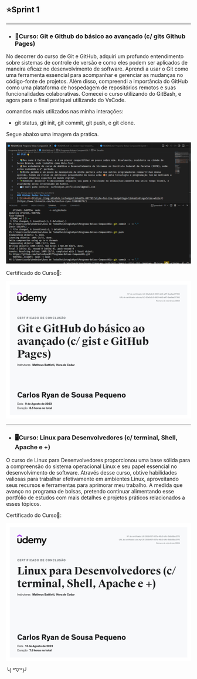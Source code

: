 ## ⭐Sprint 1

---
- ### 📌Curso: Git e Github do básico ao avançado (c/ gits Github Pages) 

No decorrer do curso de Git e GitHub, adquiri um profundo entendimento sobre sistemas de controle de versão e como eles podem ser aplicados de maneira eficaz no desenvolvimento de software. Aprendi a usar o Git como uma ferramenta essencial para acompanhar e gerenciar as mudanças no código-fonte de projetos. Além disso, compreendi a importância do GitHub como uma plataforma de hospedagem de repositórios remotos e suas funcionalidades colaborativas. Comecei o curso utilizando do GitBash, e agora para o final pratiquei utilizando do VsCode.

comandos mais utilizados nas minha interações: 
-   git status, git init, git commit, git push, e git clone. 

Segue abaixo uma imagem da pratica.

<img src="https://github.com/CarlosRyan07/Programa-Bolsas-CompassUOL/blob/main/Sprint_1/Evidencias/Captura_de_tela_2023-08-15_140426.png" alt="Evidência" width="600">

Certificado do Curso🥇:

<img src="https://github.com/CarlosRyan07/Programa-Bolsas-CompassUOL/blob/main/Sprint_1/Evidencias/Certificado_Git_e_Github.jpg" width="600">

---

- ### 🖥️Curso: Linux para Desenvolvedores (c/ terminal, Shell, Apache e +)

O curso de Linux para Desenvolvedores proporcionou uma base sólida para a compreensão do sistema operacional Linux e seu papel essencial no desenvolvimento de software. Através desse curso, obtive habilidades valiosas para trabalhar efetivamente em ambientes Linux, aproveitando seus recursos e ferramentas para aprimorar meu trabalho.
A medida que avanço no programa de bolsas, pretendo continuar alimentando esse portfólio de estudos com mais detalhes e projetos práticos relacionados a esses tópicos.

Certificado do Curso🥇:

<img src="https://github.com/CarlosRyan07/Programa-Bolsas-CompassUOL/blob/main/Sprint_1/Evidencias/Certificado_Linux.jpg" alt="Certificado de Linux" width="600">

╰( °▽°)╯
